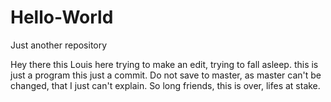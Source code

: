 # Hello-World
Just another repository

Hey there this Louis here trying to make an edit, trying to fall asleep. this is just a program this just a commit. Do not save to master,
as master can't be changed, that I just can't explain. So long friends, this is over, lifes at stake.
